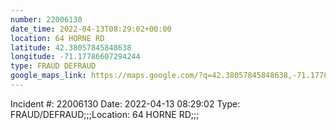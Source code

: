 ```yaml
---
number: 22006130
date_time: 2022-04-13T08:29:02+00:00
location: 64 HORNE RD
latitude: 42.38057845848638
longitude: -71.17786607294244
type: FRAUD DEFRAUD
google_maps_link: https://maps.google.com/?q=42.38057845848638,-71.17786607294244
---
```


Incident #: 22006130  Date: 2022-04-13 08:29:02   Type: FRAUD/DEFRAUD;;;Location: 64 HORNE RD;;;

